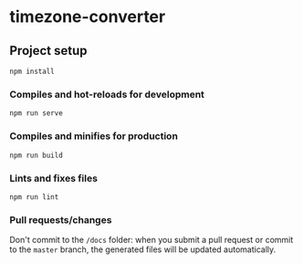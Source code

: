 # timezone-converter

## Project setup

```
npm install
```

### Compiles and hot-reloads for development

```
npm run serve
```

### Compiles and minifies for production

```
npm run build
```

### Lints and fixes files

```
npm run lint
```

### Pull requests/changes

Don't commit to the `/docs` folder: when you submit a pull request or commit to the `master` branch, the generated files will be updated automatically.
